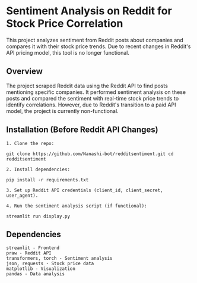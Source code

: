 # Sentiment Analysis on Reddit for Stock Price Correlation

This project analyzes sentiment from Reddit posts about companies and compares it with their stock price trends. Due to recent changes in Reddit's API pricing model, this tool is no longer functional.
## Overview

The project scraped Reddit data using the Reddit API to find posts mentioning specific companies. It performed sentiment analysis on these posts and compared the sentiment with real-time stock price trends to identify correlations. However, due to Reddit's transition to a paid API model, the project is currently non-functional.
## Installation (Before Reddit API Changes)

    1. Clone the repo:

    git clone https://github.com/Nanashi-bot/redditsentiment.git cd redditsentiment

    2. Install dependencies:

    pip install -r requirements.txt

    3. Set up Reddit API credentials (client_id, client_secret, user_agent).

    4. Run the sentiment analysis script (if functional):

    streamlit run display.py

## Dependencies

    streamlit - Frontend
    praw - Reddit API
    transformers, torch - Sentiment analysis
    json, requests - Stock price data
    matplotlib - Visualization
    pandas - Data analysis
